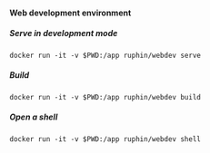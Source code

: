 #### Web development environment

##### Serve in development mode
`docker run -it -v $PWD:/app ruphin/webdev serve`

##### Build
`docker run -it -v $PWD:/app ruphin/webdev build`

##### Open a shell
`docker run -it -v $PWD:/app ruphin/webdev shell`
